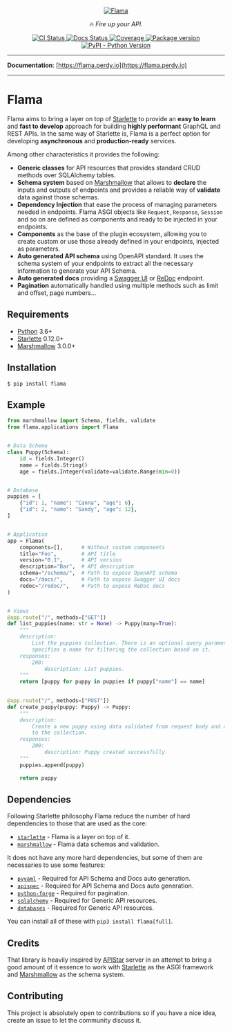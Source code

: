 <p align="center">
  <a href="https://flama.perdy.io"><img src="https://raw.githubusercontent.com/perdy/flama/master/docs/images/logo.png" alt='Flama'></a>
</p>
<p align="center">
    &#128293; <em>Fire up your API.</em>
</p>
<p align="center">
<a href="https://github.com/perdy/flama/actions">
    <img src="https://github.com/perdy/flama/workflows/Continuous%20Integration/badge.svg" alt="CI Status">
</a>
<a href="https://github.com/perdy/flama/actions">
    <img src="https://github.com/perdy/flama/workflows/Publish%20Docs/badge.svg" alt="Docs Status">
</a>
<a href="https://codecov.io/gh/perdy/flama">
    <img src="https://codecov.io/gh/perdy/flama/branch/master/graph/badge.svg" alt="Coverage">
</a>
<a href="https://pypi.org/project/flama/">
    <img src="https://img.shields.io/pypi/v/flama?logo=PyPI&logoColor=white" alt="Package version">
</a>
<a href="https://pypi.org/project/flama/">
    <img src="https://img.shields.io/pypi/pyversions/flama?logo=Python&logoColor=white" alt="PyPI - Python Version">
</a>
</p>

---

**Documentation**: [https://flama.perdy.io](https://flama.perdy.io)

---

# Flama

Flama aims to bring a layer on top of [Starlette] to provide an **easy to learn** and **fast to develop** approach for 
building **highly performant** GraphQL and REST APIs. In the same way of Starlette is, Flama is a perfect option for 
developing **asynchronous** and **production-ready** services. 

Among other characteristics it provides the following:

* **Generic classes** for API resources that provides standard CRUD methods over SQLAlchemy tables.
* **Schema system** based on [Marshmallow] that allows to **declare** the inputs and outputs of endpoints and provides 
a reliable way of **validate** data against those schemas.
* **Dependency Injection** that ease the process of managing parameters needed in endpoints. Flama ASGI objects 
like `Request`, `Response`, `Session` and so on are defined as components and ready to be injected in your endpoints.
* **Components** as the base of the plugin ecosystem, allowing you to create custom or use those already defined in 
your endpoints, injected as parameters.
* **Auto generated API schema** using OpenAPI standard. It uses the schema system of your endpoints to extract all the 
necessary information to generate your API Schema.
* **Auto generated docs** providing a [Swagger UI] or [ReDoc] endpoint.
* **Pagination** automatically handled using multiple methods such as limit and offset, page numbers...

## Requirements

* [Python] 3.6+
* [Starlette] 0.12.0+
* [Marshmallow] 3.0.0+

## Installation

```console
$ pip install flama
```

## Example

```python
from marshmallow import Schema, fields, validate
from flama.applications import Flama


# Data Schema
class Puppy(Schema):
    id = fields.Integer()
    name = fields.String()
    age = fields.Integer(validate=validate.Range(min=0))


# Database
puppies = [
    {"id": 1, "name": "Canna", "age": 6},
    {"id": 2, "name": "Sandy", "age": 12},
]


# Application
app = Flama(
    components=[],      # Without custom components
    title="Foo",        # API title
    version="0.1",      # API version
    description="Bar",  # API description
    schema="/schema/",  # Path to expose OpenAPI schema
    docs="/docs/",      # Path to expose Swagger UI docs
    redoc="/redoc/",    # Path to expose ReDoc docs
)


# Views
@app.route("/", methods=["GET"])
def list_puppies(name: str = None) -> Puppy(many=True):
    """
    description:
        List the puppies collection. There is an optional query parameter that 
        specifies a name for filtering the collection based on it.
    responses:
        200:
            description: List puppies.
    """
    return [puppy for puppy in puppies if puppy["name"] == name]
    

@app.route("/", methods=["POST"])
def create_puppy(puppy: Puppy) -> Puppy:
    """
    description:
        Create a new puppy using data validated from request body and add it 
        to the collection.
    responses:
        200:
            description: Puppy created successfully.
    """
    puppies.append(puppy)
    
    return puppy
```

## Dependencies

Following Starlette philosophy Flama reduce the number of hard dependencies to those that are used as the core:

* [`starlette`][Starlette] - Flama is a layer on top of it.
* [`marshmallow`][Marshmallow] - Flama data schemas and validation.

It does not have any more hard dependencies, but some of them are necessaries to use some features:

* [`pyyaml`][pyyaml] - Required for API Schema and Docs auto generation.
* [`apispec`][apispec] - Required for API Schema and Docs auto generation.
* [`python-forge`][python-forge] - Required for pagination.
* [`sqlalchemy`][SQLAlchemy] - Required for Generic API resources.
* [`databases`][databases] - Required for Generic API resources.

You can install all of these with `pip3 install flama[full]`.

## Credits

That library is heavily inspired by [APIStar] server in an attempt to bring a good amount of it essence to work with 
[Starlette] as the ASGI framework and [Marshmallow] as the schema system.

## Contributing

This project is absolutely open to contributions so if you have a nice idea, create an issue to let the community 
discuss it.

[Python]: https://www.python.org
[Starlette]: https://www.starlette.io
[APIStar]: https://github.com/encode/apistar/tree/version-0.5.x
[Marshmallow]: https://marshmallow.readthedocs.io/
[Swagger UI]: https://swagger.io/tools/swagger-ui/
[ReDoc]: https://rebilly.github.io/ReDoc/
[pyyaml]: https://pyyaml.org/wiki/PyYAMLDocumentation
[apispec]: https://apispec.readthedocs.io/
[python-forge]: https://python-forge.readthedocs.io/
[SQLAlchemy]: https://www.sqlalchemy.org/
[databases]: https://github.com/encode/databases
